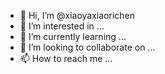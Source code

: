 - 👋 Hi, I’m @xiaoyaxiaorichen
- 👀 I’m interested in ...
- 🌱 I’m currently learning ...
- 💞️ I’m looking to collaborate on ...
- 📫 How to reach me ...

<!---
xiaoyaxiaorichen/xiaoyaxiaorichen is a ✨ special ✨ repository because its `README.md` (this file) appears on your GitHub profile.
You can click the Preview link to take a look at your changes.
--->
